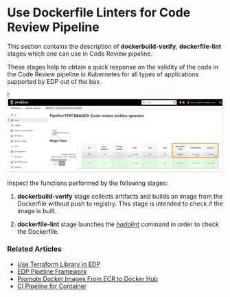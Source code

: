 # Use Dockerfile Linters for Code Review Pipeline

This section contains the description of **dockerbuild-verify**, **dockerfile-lint** stages which one can use in Code Review pipeline.

These stages help to obtain a quick response on the validity of the code in the Code Review pipeline in Kubernetes for all types of applications supported by EDP out of the box.

  !![Add stages](../assets/user-guide/dockerfile-stages.png)

Inspect the functions performed by the following stages:

1. **dockerbuild-verify** stage collects artifacts and builds an image from the Dockerfile without push to registry. This stage is intended to check if the image is built.

2. **dockerfile-lint** stage launches the [_hadolint_](https://github.com/hadolint/hadolint) command in order to check the Dockerfile.

### Related Articles

* [Use Terraform Library in EDP](terraform-stages.md)
* [EDP Pipeline Framework](pipeline-framework.md)
* [Promote Docker Images From ECR to Docker Hub](ecr-to-docker-stages.md)
* [CI Pipeline for Container](container-stages.md)
